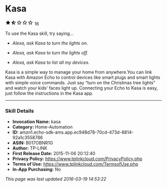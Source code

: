 # Kasa
![1.8 stars](../../../images/ic_star_black_18dp_1x.png)![1.8 stars](../../../images/ic_star_half_black_18dp_1x.png)![1.8 stars](../../../images/ic_star_border_black_18dp_1x.png)![1.8 stars](../../../images/ic_star_border_black_18dp_1x.png)![1.8 stars](../../../images/ic_star_border_black_18dp_1x.png) 16

To use the Kasa skill, try saying...

* *Alexa, ask Kasa to turn the lights on.*

* *Alexa, ask Kasa to turn the lights off.*

* *Alexa, ask Kasa to list all my devices.*

Kasa is a simple way to manage your home from anywhere.You can link Kasa with Amazon Echo to control devices like smart plugs and smart lights with simple voice commands. Just say “turn on the Christmas tree lights” and watch your kids’ faces light up. Connecting your Echo to Kasa is easy, just follow the instructions in the Kasa app.

***

### Skill Details

* **Invocation Name:** kasa
* **Category:** Home-Automation
* **ID:** amzn1.echo-sdk-ams.app.ec948d78-70cd-473d-8814-92a1c3558786
* **ASIN:** B017OBNR1G
* **Author:** TP-LINK
* **First Release Date:** 2015-11-06 20:12:40
* **Privacy Policy:** https://www.tplinkcloud.com/PrivacyPolicy.php
* **Terms of Use:** https://www.tplinkcloud.com/TermsofUse.php
* **In-App Purchasing:** No

*This page was last updated 2016-03-19 14:53:22*
